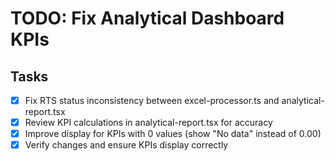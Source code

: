 # TODO: Fix Analytical Dashboard KPIs

## Tasks
- [x] Fix RTS status inconsistency between excel-processor.ts and analytical-report.tsx
- [x] Review KPI calculations in analytical-report.tsx for accuracy
- [x] Improve display for KPIs with 0 values (show "No data" instead of 0.00)
- [x] Verify changes and ensure KPIs display correctly
